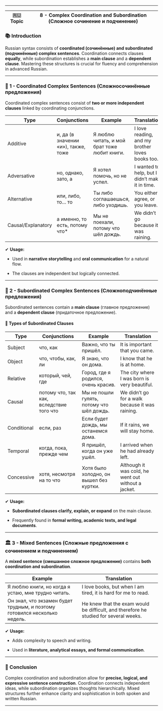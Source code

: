 
---

|🇷🇺 Topic|8 - Complex Coordination and Subordination (Сложное сочинение и подчинение)|
|---|---|

### 📚 Introduction

Russian syntax consists of **coordinated (сочинённые) and subordinated (подчинённые) complex sentences**. Coordination connects clauses **equally**, while subordination establishes a **main clause** and a **dependent clause**. Mastering these structures is crucial for fluency and comprehension in advanced Russian.

---

### 🔑 1 - Coordinated Complex Sentences (Сложносочинённые предложения)

Coordinated complex sentences consist of **two or more independent clauses** linked by coordinating conjunctions.

|Type|Conjunctions|Example|Translation|
|---|---|---|---|
|Additive|и, да (в значении «и»), также, тоже|Я люблю читать, и мой брат тоже любит книги.|I love reading, and my brother loves books too.|
|Adversative|но, однако, зато, а|Я хотел помочь, но не успел.|I wanted to help, but I didn’t make it in time.|
|Alternative|или, либо, то… то|Ты либо соглашаешься, либо уходишь.|You either agree, or you leave.|
|Causal/Explanatory|а именно, то есть, потому что*|Мы не поехали, потому что шёл дождь.|We didn’t go because it was raining.|

✔ **Usage:**

- Used in **narrative storytelling** and **oral communication** for a natural flow.
    
- The clauses are independent but logically connected.
    

---

### 🧪 2 - Subordinated Complex Sentences (Сложноподчинённые предложения)

Subordinated sentences contain a **main clause** (главное предложение) and a **dependent clause** (придаточное предложение).

#### 🔹 Types of Subordinated Clauses

|Type|Conjunctions|Example|Translation|
|---|---|---|---|
|Subject|что, как|Важно, что ты пришёл.|It is important that you came.|
|Object|что, чтобы, как, ли|Я знаю, что он дома.|I know that he is at home.|
|Relative|который, чей, где|Город, где я родился, очень красив.|The city where I was born is very beautiful.|
|Causal|потому что, так как, вследствие того что|Мы не пошли гулять, потому что шёл дождь.|We didn’t go for a walk because it was raining.|
|Conditional|если, раз|Если будет дождь, мы останемся дома.|If it rains, we will stay home.|
|Temporal|когда, пока, прежде чем|Я пришёл, когда он уже ушёл.|I arrived when he had already left.|
|Concessive|хотя, несмотря на то что|Хотя было холодно, он вышел без куртки.|Although it was cold, he went out without a jacket.|

✔ **Usage:**

- **Subordinated clauses clarify, explain, or expand** on the main clause.
    
- Frequently found in **formal writing, academic texts, and legal documents**.
    

---

### 🏛️ 3 - Mixed Sentences (Сложные предложения с сочинением и подчинением)

A **mixed sentence (смешанное сложное предложение)** contains **both coordination and subordination**.

|Example|Translation|
|---|---|
|Я люблю книги, но когда я устаю, мне трудно читать.|I love books, but when I am tired, it is hard for me to read.|
|Он знал, что экзамен будет трудным, и поэтому готовился несколько недель.|He knew that the exam would be difficult, and therefore he studied for several weeks.|

✔ **Usage:**

- Adds complexity to speech and writing.
    
- Used in **literature, analytical essays, and formal communication**.
    

---

### 🎯 Conclusion

Complex coordination and subordination allow for **precise, logical, and expressive sentence construction**. Coordination connects independent ideas, while subordination organizes thoughts hierarchically. Mixed structures further enhance clarity and sophistication in both spoken and written Russian.

---